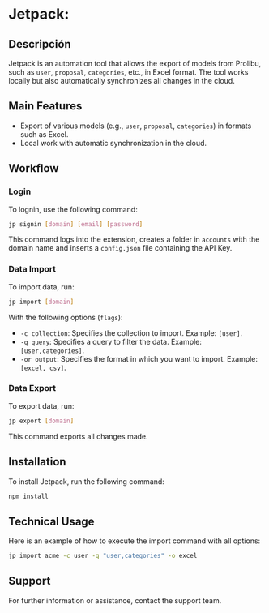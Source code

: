 
# Jetpack:

## Descripción

Jetpack is an automation tool that allows the export of models from Prolibu, such as `user`, `proposal`, `categories`, etc., in Excel format. The tool works locally but also automatically synchronizes all changes in the cloud.

## Main Features

- Export of various models (e.g., `user`, `proposal`, `categories`) in formats such as Excel.
- Local work with automatic synchronization in the cloud.

## Workflow

### Login

To lognin, use the following command:

```bash
jp signin [domain] [email] [password]
```

This command logs into the extension, creates a folder in `accounts` with the domain name and inserts a `config.json` file containing the API Key.

### Data Import

To import data, run:

```bash
jp import [domain]
```

With the following options (`flags`):

- `-c collection`: Specifies the collection to import. Example: `[user]`.
- `-q query`: Specifies a query to filter the data. Example: `[user,categories]`.
- `-or output`: Specifies the format in which you want to import. Example: `[excel, csv]`.

### Data Export

To export data, run: 

```bash
jp export [domain]
```

This command exports all changes made.

## Installation

To install Jetpack, run the following command:

```bash
npm install
```

## Technical Usage

Here is an example of how to execute the import command with all options:

```bash
jp import acme -c user -q "user,categories" -o excel
```

## Support

For further information or assistance, contact the support team.
